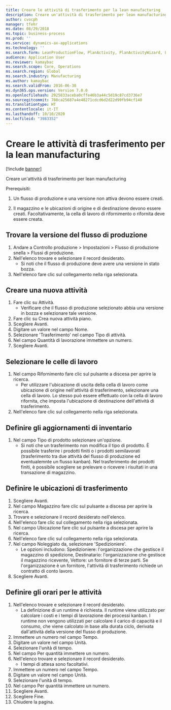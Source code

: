 ```yaml
---
title: Creare le attività di trasferimento per la lean manufacturing
description: Creare un'attività di trasferimento per lean manufacturing
author: cvocph
manager: tfehr
ms.date: 08/29/2018
ms.topic: business-process
ms.prod: ''
ms.service: dynamics-ax-applications
ms.technology: ''
ms.search.form: LeanProductionFlow, PlanActivity, PlanActivityWizard, LeanWorkCellLookup, InventLocationIdLookup
audience: Application User
ms.reviewer: kamaybac
ms.search.scope: Core, Operations
ms.search.region: Global
ms.search.industry: Manufacturing
ms.author: kamaybac
ms.search.validFrom: 2016-06-30
ms.dyn365.ops.version: Version 7.0.0
ms.openlocfilehash: 2925833aceba0cffe46b3a44c5d19c87cd3736e7
ms.sourcegitcommit: 708ca25687a4e48271cdcd6d2d22d99fb94cf140
ms.translationtype: HT
ms.contentlocale: it-IT
ms.lasthandoff: 10/10/2020
ms.locfileid: "3983352"
---
```

# <a name="create-transfer-activities-for-lean-manufacturing"></a>Creare le attività di trasferimento per la lean manufacturing

[!include [banner](../../includes/banner.md)]

Creare un'attività di trasferimento per lean manufacturing 

Prerequisiti: 

1. Un flusso di produzione e una versione non attiva devono essere creati.

2. Il magazzino e le ubicazioni di origine e di destinazione devono essere creati. Facoltativamente, la cella di lavoro di rifornimento o rifornita deve essere creata.


## <a name="find-the-production-flow-version"></a>Trovare la versione del flusso di produzione
1. Andare a Controllo produzione > Impostazioni > Flusso di produzione snella > Flussi di produzione.
2. Nell'elenco trovare e selezionare il record desiderato.
    * Si noti che il flusso di produzione deve avere una versione in stato bozza.  
3. Nell'elenco fare clic sul collegamento nella riga selezionata.

## <a name="create-a-new-activity"></a>Creare una nuova attività
1. Fare clic su Attività.
    * Verificare che il flusso di produzione selezionato abbia una versione in bozza e selezionare tale versione.  
2. Fare clic su Crea nuova attività piano.
3. Scegliere Avanti.
4. Digitare un valore nel campo Nome.
5. Selezionare 'Trasferimento' nel campo Tipo di attività.
6. Nel campo Quantità di lavorazione immettere un numero.
7. Scegliere Avanti.

## <a name="select-the-work-cells"></a>Selezionare le celle di lavoro
1. Nel campo Rifornimento fare clic sul pulsante a discesa per aprire la ricerca.
    * Per utilizzare l'ubicazione di uscita della cella di lavoro come ubicazione di origine nell'attività di trasferimento, selezionare una cella di lavoro. Lo stesso può essere effettuato con la cella di lavoro rifornita, che imposta l'ubicazione di destinazione dell'attività di trasferimento.  
2. Nell'elenco fare clic sul collegamento nella riga selezionata.

## <a name="define-the-inventory-updates"></a>Definire gli aggiornamenti di inventario
1. Nel campo Tipo di prodotto selezionare un'opzione.
    * Si noti che un trasferimento non modifica il tipo di prodotto. È possibile trasferire i prodotti finiti o i prodotti semilavorati (trasferimento tra due attività del flusso di produzione ed eventualemnte un flusso kanban).     Nel trasferimento dei prodotti finiti, è possibile scegliere se prelevare o ricevere i risultati in una transazione di magazzino.  

## <a name="define-the-transfer-locations"></a>Definire le ubicazioni di trasferimento
1. Scegliere Avanti.
2. Nel campo Magazzino fare clic sul pulsante a discesa per aprire la ricerca.
3. Trovare e selezionare il record desiderato nell'elenco.
4. Nell'elenco fare clic sul collegamento nella riga selezionata.
5. Nel campo Ubicazione fare clic sul pulsante a discesa per aprire la ricerca.
6. Nell'elenco fare clic sul collegamento nella riga selezionata.
7. Nel campo Noleggiato da, selezionare 'Spedizioniere'.
    * Le opzioni includono: Spedizioniere: l'organizzazione che gestisce il magazzino di spedizione, Destinatario: l'organizzazione che gestisce il magazzino ricevente, Vettore: un fornitore di terze parti. Se l'organizzazione è un fornitore, l'attività di trasferimento richiede un contratto di conto lavoro.  
8. Scegliere Avanti.

## <a name="define-the-activity-times"></a>Definire gli orari per le attività
1. Nell'elenco trovare e selezionare il record desiderato.
    * La definizione di un runtime è richiesta. Il runtime viene utilizzato per calcolare i costi e i tempi di lavorazione dei processi kanban. I runtime non vengono utilizzati per calcolare il carico di capacità e il consumo, che viene calcolato in base alla durata ciclo, derivata dall'attività della versione del flusso di produzione.  
2. Immettere un numero nel campo Tempo.
3. Digitare un valore nel campo Unità.
4. Selezionare l'unità di tempo.
5. Nel campo Per quantità immettere un numero.
6. Nell'elenco trovare e selezionare il record desiderato.
    * I tempi di attesa sono facoltativi.  
7. Immettere un numero nel campo Tempo.
8. Digitare un valore nel campo Unità.
9. Selezionare l'unità di tempo.
10. Nel campo Per quantità immettere un numero.
11. Scegliere Avanti.
12. Scegliere Fine.
13. Chiudere la pagina.

